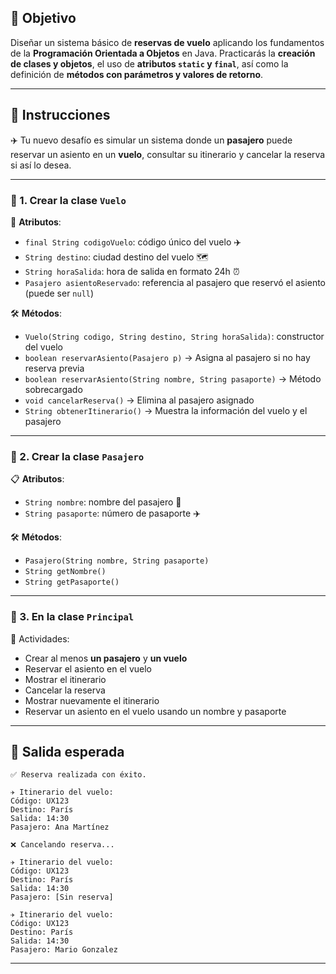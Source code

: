 

## 🎯 Objetivo

Diseñar un sistema básico de **reservas de vuelo** aplicando los fundamentos de la **Programación Orientada a Objetos** en Java. Practicarás la **creación de clases y objetos**, el uso de **atributos `static` y `final`**, así como la definición de **métodos con parámetros y valores de retorno**.

---

## 📝 Instrucciones

✈️ Tu nuevo desafío es simular un sistema donde un **pasajero** puede reservar un asiento en un **vuelo**, consultar su itinerario y cancelar la reserva si así lo desea.

---

### 🧱 1. Crear la clase `Vuelo`

🔐 **Atributos**:
- `final String codigoVuelo`: código único del vuelo ✈️
- `String destino`: ciudad destino del vuelo 🗺️
- `String horaSalida`: hora de salida en formato 24h ⏰
- `Pasajero asientoReservado`: referencia al pasajero que reservó el asiento (puede ser `null`)

🛠️ **Métodos**:
- `Vuelo(String codigo, String destino, String horaSalida)`: constructor del vuelo
- `boolean reservarAsiento(Pasajero p)` → Asigna al pasajero si no hay reserva previa
- `boolean reservarAsiento(String nombre, String pasaporte)` → Método sobrecargado
- `void cancelarReserva()` → Elimina al pasajero asignado
- `String obtenerItinerario()` → Muestra la información del vuelo y el pasajero

---

### 👤 2. Crear la clase `Pasajero`

📋 **Atributos**:
- `String nombre`: nombre del pasajero 👤
- `String pasaporte`: número de pasaporte ✈️

🛠️ **Métodos**:
- `Pasajero(String nombre, String pasaporte)`
- `String getNombre()`
- `String getPasaporte()`

---

### 🚀 3. En la clase `Principal`

📌 Actividades:
- Crear al menos **un pasajero** y **un vuelo**
- Reservar el asiento en el vuelo
- Mostrar el itinerario
- Cancelar la reserva
- Mostrar nuevamente el itinerario
- Reservar un asiento en el vuelo usando un nombre y pasaporte

---

## 🧩 Salida esperada

```plaintext
✅ Reserva realizada con éxito.

✈️ Itinerario del vuelo:
Código: UX123
Destino: París
Salida: 14:30
Pasajero: Ana Martínez

❌ Cancelando reserva...

✈️ Itinerario del vuelo:
Código: UX123
Destino: París
Salida: 14:30
Pasajero: [Sin reserva]

✈️ Itinerario del vuelo:
Código: UX123
Destino: París
Salida: 14:30
Pasajero: Mario Gonzalez
```

---
